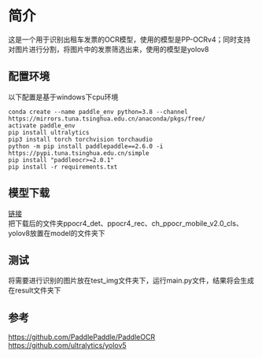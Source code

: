 # 简介
这是一个用于识别出租车发票的OCR模型，使用的模型是PP-OCRv4；同时支持对图片进行分割，将图片中的发票筛选出来，使用的模型是yolov8

## 配置环境
以下配置是基于windows下cpu环境  
```
conda create --name paddle_env python=3.8 --channel https://mirrors.tuna.tsinghua.edu.cn/anaconda/pkgs/free/  
activate paddle_env
pip install ultralytics
pip3 install torch torchvision torchaudio  
python -m pip install paddlepaddle==2.6.0 -i https://pypi.tuna.tsinghua.edu.cn/simple  
pip install "paddleocr>=2.0.1"   
pip install -r requirements.txt  
``` 

## 模型下载
[链接](https://drive.google.com/file/d/1XDW8pxMIA554Jr0K5txgZCKjRQly_jns/view?usp=drive_link)  
把下载后的文件夹ppocr4_det、ppocr4_rec、ch_ppocr_mobile_v2.0_cls、yolov8放置在model的文件夹下

## 测试
将需要进行识别的图片放在test_img文件夹下，运行main.py文件，结果将会生成在result文件夹下

## 参考 
https://github.com/PaddlePaddle/PaddleOCR  
https://github.com/ultralytics/yolov5
